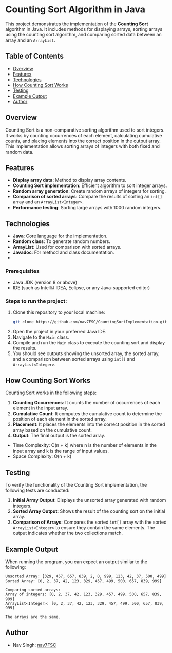 # Counting Sort Algorithm in Java

This project demonstrates the implementation of the **Counting Sort** algorithm in Java. It includes methods for displaying arrays, sorting arrays using the counting sort algorithm, and comparing sorted data between an array and an `ArrayList`.

## Table of Contents

- [Overview](#overview)
- [Features](#features)
- [Technologies](#technologies)
- [How Counting Sort Works](#how-counting-sort-works)
- [Testing](#testing)
- [Example Output](#example-output)
- [Author](#author)

## Overview

Counting Sort is a non-comparative sorting algorithm used to sort integers. It works by counting occurrences of each element, calculating cumulative counts, and placing elements into the correct position in the output array. This implementation allows sorting arrays of integers with both fixed and random data.

## Features

- **Display array data**: Method to display array contents.
- **Counting Sort implementation**: Efficient algorithm to sort integer arrays.
- **Random array generation**: Create random arrays of integers for sorting.
- **Comparison of sorted arrays**: Compare the results of sorting an `int[]` array and an `ArrayList<Integer>`.
- **Performance testing**: Sorting large arrays with 1000 random integers.

## Technologies

- **Java**: Core language for the implementation.
- **Random class**: To generate random numbers.
- **ArrayList**: Used for comparison with sorted arrays.
- **Javadoc**: For method and class documentation.
- 
### Prerequisites

- Java JDK (version 8 or above)
- IDE (such as IntelliJ IDEA, Eclipse, or any Java-supported editor)

### Steps to run the project:

1. Clone this repository to your local machine:
   ```bash
   git clone https://github.com/nav7FSC/CountingSortImplementation.git
2. Open the project in your preferred Java IDE.
3. Navigate to the `Main` class.
4. Compile and run the `Main` class to execute the counting sort and display the results.
5. You should see outputs showing the unsorted array, the sorted array, and a comparison between sorted arrays using `int[]` and `ArrayList<Integer>`.

## How Counting Sort Works

Counting Sort works in the following steps:

1. **Counting Occurrences**: It counts the number of occurrences of each element in the input array.
2. **Cumulative Count**: It computes the cumulative count to determine the position of each element in the sorted array.
3. **Placement**: It places the elements into the correct position in the sorted array based on the cumulative count.
4. **Output**: The final output is the sorted array.

- Time Complexity: O(n + k) where n is the number of elements in the input array and k is the range of input values.
- Space Complexity: O(n + k)

## Testing

To verify the functionality of the Counting Sort implementation, the following tests are conducted:

1. **Initial Array Output**: Displays the unsorted array generated with random integers.
2. **Sorted Array Output**: Shows the result of the counting sort on the initial array.
3. **Comparison of Arrays**: Compares the sorted `int[]` array with the sorted `ArrayList<Integer>` to ensure they contain the same elements. The output indicates whether the two collections match.


## Example Output

When running the program, you can expect an output similar to the following:

    Unsorted Array: [329, 457, 657, 839, 2, 0, 999, 123, 42, 37, 500, 499]
    Sorted Array: [0, 2, 37, 42, 123, 329, 457, 499, 500, 657, 839, 999]

    Comparing sorted arrays:
    Array of integers: [0, 2, 37, 42, 123, 329, 457, 499, 500, 657, 839, 999]
    ArrayList<Integer>: [0, 2, 37, 42, 123, 329, 457, 499, 500, 657, 839, 999]

    The arrays are the same.

## Author

- Nav Singh: [nav7FSC](https://github.com/nav7FSC)